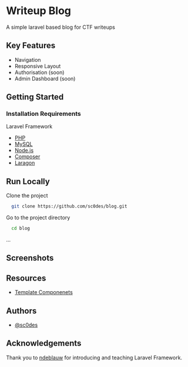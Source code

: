 # Writeup Blog

A simple laravel based blog for CTF writeups

## Key Features

- Navigation
- Responsive Layout
- Authorisation (soon)
- Admin Dashboard (soon)

## Getting Started

### Installation Requirements

 Laravel Framework

 - [PHP](https://www.php.net/downloads.php)
 - [MySQL](https://www.mysql.com/downloads/)
 - [Node.js](https://nodejs.org/en/)
 - [Composer](https://getcomposer.org/)
 - [Laragon](https://laragon.org/download/)

 

## Run Locally

Clone the project

```bash
  git clone https://github.com/sc0des/blog.git
```

Go to the project directory

```bash
  cd blog
```

... 



## Screenshots



## Resources

- [Template Componenets](https://mambaui.com/)


## Authors

- [@sc0des](https://github.com/sc0des)


## Acknowledgements

  Thank you to [ndeblauw](https://github.com/ndeblauw) for introducing and teaching Laravel Framework.

 
